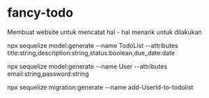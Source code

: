 # fancy-todo
Membuat website untuk mencatat hal - hal menarik untuk dilakukan

npx sequelize model:generate --name TodoList --attributes title:string,description:string,status:boolean,due_date:date

npx sequelize model:generate --name User --attributes email:string,password:string

npx sequelize migration:generate --name add-UserId-to-todolist
